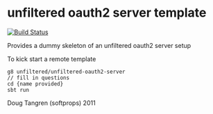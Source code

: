 # unfiltered oauth2 server template

[![Build Status](https://travis-ci.org/unfiltered/unfiltered-oauth2-server.g8.svg?branch=master)](https://travis-ci.org/unfiltered/unfiltered-oauth2-server.g8)

Provides a dummy skeleton of an unfiltered oauth2 server setup
 
To kick start a remote template

```
g8 unfiltered/unfiltered-oauth2-server
// fill in questions
cd {name provided}
sbt run
```


Doug Tangren (softprops) 2011
